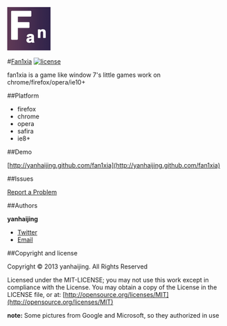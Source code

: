 <a href="https://github.com/yanhaijing/fan1xia">
  <img src="./images/fan.gif" width="100px">
</a>

#[Fan1xia](https://github.com/yanhaijing/fan1xia) [![license](http://img.shields.io/npm/l/express.svg)](https://github.com/yanhaijing/fan1xia/blob/master/MIT-LICENSE.txt)

fan1xia is a game like window 7's little games work on chrome/firefox/opera/ie10+ 

##Platform

* firefox
* chrome
* opera
* safira
* ie8+

##Demo

[http://yanhaijing.github.com/fan1xia](http://yanhaijing.github.com/fan1xia)

##Issues

[Report a Problem](https://github.com/yanhaijing/fan1xia/issues)

##Authors

**yanhaijing**

- [Twitter](http://t.qq.com/yanhaijing1234 "yanhaijing's Twitter")
- [Email](http://yanhaijing1234@gmail.com "yanhaijing's Email")

##Copyright and license

Copyright © 2013 yanhaijing. All Rights Reserved

Licensed under the MIT-LICENSE;
you may not use this work except in compliance with the License.
You may obtain a copy of the License in the LICENSE file, or at:
	[http://opensource.org/licenses/MIT](http://opensource.org/licenses/MIT)
	
**note:** Some pictures from Google and Microsoft, so they authorized in use 
